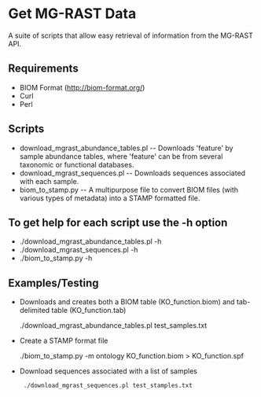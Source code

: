 Get MG-RAST Data
===============

A suite of scripts that allow easy retrieval of information from the MG-RAST API. 

Requirements
------------

* BIOM Format (http://biom-format.org/)
* Curl
* Perl

Scripts
-------

* download_mgrast_abundance_tables.pl -- Downloads 'feature' by sample abundance tables, where 'feature' can be from several taxonomic or functional databases.  
* download_mgrast_sequences.pl -- Downloads sequences associated with each sample.
* biom_to_stamp.py -- A multipurpose file to convert BIOM files (with various types of metadata) into a STAMP formatted file. 

To get help for each script use the -h option
---------------------------------------------

* ./download_mgrast_abundance_tables.pl -h
* ./download_mgrast_sequences.pl -h 
* ./biom_to_stamp.py -h

Examples/Testing
----------------

* Downloads and creates both a BIOM table (KO_function.biom) and tab-delimited table (KO_function.tab)

  	 ./download_mgrast_abundance_tables.pl test_samples.txt

* Create a STAMP format file
  	 
	 ./biom_to_stamp.py -m ontology KO_function.biom > KO_function.spf

* Download sequences associated with a list of samples

  	   ./download_mgrast_sequences.pl test_stamples.txt